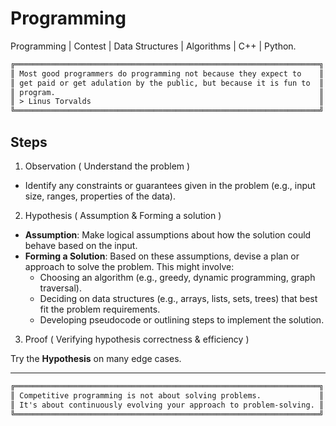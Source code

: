 # Programming

Programming | Contest | Data Structures | Algorithms | C++ | Python.

```txt
╔════════════════════════════════════════════════════════════════════╗
║ Most good programmers do programming not because they expect to    ║
║ get paid or get adulation by the public, but because it is fun to  ║
║ program.                                                           ║
║ > Linus Torvalds                                                   ║
╚════════════════════════════════════════════════════════════════════╝
```

## Steps

1. Observation ( Understand the problem )

- Identify any constraints or guarantees given in the problem (e.g., input size, ranges, properties of the data).

2. Hypothesis ( Assumption & Forming a solution )

- **Assumption**: Make logical assumptions about how the solution could behave based on the input.
- **Forming a Solution**: Based on these assumptions, devise a plan or approach to solve the problem. This might involve:
  - Choosing an algorithm (e.g., greedy, dynamic programming, graph traversal).
  - Deciding on data structures (e.g., arrays, lists, sets, trees) that best fit the problem requirements.
  - Developing pseudocode or outlining steps to implement the solution.

3. Proof ( Verifying hypothesis correctness & efficiency )

Try the **Hypothesis** on many edge cases.

---

```txt
╔════════════════════════════════════════════════════════════════════╗
║ Competitive programming is not about solving problems.             ║
║ It's about continuously evolving your approach to problem-solving. ║
╚════════════════════════════════════════════════════════════════════╝
```

